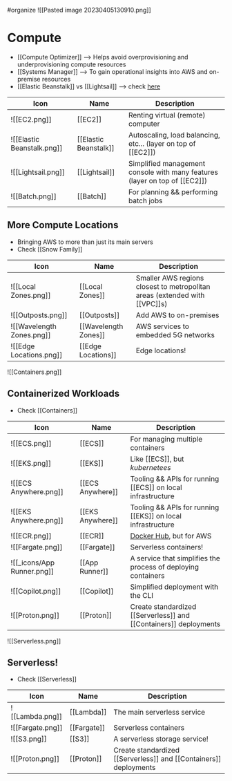#organize 
![[Pasted image 20230405130910.png]]
# Compute
- [[Compute Optimizer]] --> Helps avoid overprovisioning and underprovisioning compute resources
- [[Systems Manager]] --> To gain operational insights into AWS and on-premise resources
- [[Elastic Beanstalk]] vs [[Lightsail]] --> check [here](https://stackoverflow.com/questions/54981074/aws-what-are-the-exact-differences-between-ec2-beanstalk-and-lightsail)

| Icon | Name | Description |
| --- | --- | --- |
| ![[EC2.png]] | [[EC2]] | Renting virtual (remote) computer |
| ![[Elastic Beanstalk.png]] | [[Elastic Beanstalk]] | Autoscaling, load balancing, etc... (layer on top of [[EC2]]) |
| ![[Lightsail.png]] | [[Lightsail]] | Simplified management console with many features (layer on top of [[EC2]]) |
| ![[Batch.png]] | [[Batch]] | For planning && performing batch jobs |


## More Compute Locations
- Bringing AWS to more than just its main servers
- Check [[Snow Family]]

| Icon | Name | Description |
| --- | --- | --- |
| ![[Local Zones.png]] | [[Local Zones]] | Smaller AWS regions closest to metropolitan areas (extended with [[VPC]]s) |
| ![[Outposts.png]] | [[Outposts]] | Add AWS to on-premises |
| ![[Wavelength Zones.png]] | [[Wavelength Zones]] | AWS services to embedded 5G networks |
| ![[Edge Locations.png]] | [[Edge Locations]] | Edge locations! |


![[Containers.png]]
## Containerized Workloads
- Check [[Containers]]

| Icon | Name | Description |
| --- | --- | --- |
| ![[ECS.png]] | [[ECS]] | For managing multiple containers |
| ![[EKS.png]] | [[EKS]] | Like [[ECS]], but *kubernetees* |
| ![[ECS Anywhere.png]] | [[ECS Anywhere]] | Tooling && APIs for running [[ECS]] on local infrastructure |
| ![[EKS Anywhere.png]] | [[EKS Anywhere]] | Tooling && APIs for running [[EKS]] on local infrastructure |
| ![[ECR.png]] | [[ECR]] | [Docker Hub](https://hub.docker.com/), but for AWS |
| ![[Fargate.png]] | [[Fargate]] | Serverless containers! |
| ![[_icons/App Runner.png]] | [[App Runner]] | A service that simplifies the process of deploying containers |
| ![[Copilot.png]] | [[Copilot]] | Simplified deployment with the CLI |
| ![[Proton.png]] | [[Proton]] | Create standardized [[Serverless]] and [[Containers]] deployments |


![[Serverless.png]]
## Serverless!
- Check [[Serverless]]

| Icon | Name | Description |
| --- | --- | --- |
| ![[Lambda.png]] | [[Lambda]] | The main serverless service |
| ![[Fargate.png]] | [[Fargate]] | Serverless containers |
| ![[S3.png]] | [[S3]] | A serverless storage service! |
| ![[Proton.png]] | [[Proton]] | Create standardized [[Serverless]] and [[Containers]] deployments |


